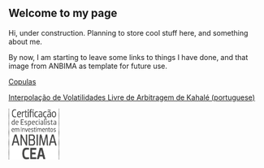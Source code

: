 <link rel="shortcut icon" type="image/x-icon" href="favicon.ico">

## Welcome to my page

Hi, under construction. Planning to store cool stuff here, and something about me.

By now, I am starting to leave some links to things I have done, and that image from ANBIMA as template for future use.

[Copulas](pages/copulas.md)

[Interpolação de Volatilidades Livre de Arbitragem de Kahalé (portuguese)](pages/kahale_interp_vol.md)

[<img align="left" width="100" height="100" src="selo_CEA_c.jpg">](http://www.anbima.com.br/pt_br/educar/area-do-profissional.htm)
